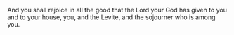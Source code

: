 And you shall rejoice in all the good that the Lord your God has given to you and to your house, you, and the Levite, and the sojourner who is among you.
